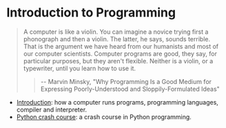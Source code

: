 # Introduction to Programming

> A computer is like a violin. You can imagine a novice trying first a phonograph and then a violin. The latter, he says, sounds terrible. That is the argument we have heard from our humanists and most of our computer scientists. Computer programs are good, they say, for particular purposes, but they aren't flexible. Neither is a violin, or a typewriter, until you learn how to use it.
>
> > -- Marvin Minsky, "Why Programming Is a Good Medium for Expressing Poorly-Understood and Sloppily-Formulated Ideas"

- [Introduction](notes/introduction.md): how a computer runs programs, programming languages, compiler and interpreter.
- [Python crash course](notes/python-crash-course.md): a crash course in Python programming.
